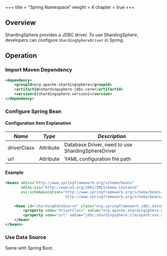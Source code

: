 +++
title = "Spring Namespace"
weight = 4
chapter = true
+++

## Overview

ShardingSphere provides a JDBC driver. To use ShardingSphere, developers can configure `ShardingSphereDriver` in Spring.

## Operation

### Import Maven Dependency

```xml
<dependency>
    <groupId>org.apache.shardingsphere</groupId>
    <artifactId>shardingsphere-jdbc-core</artifactId>
    <version>${shardingsphere.version}</version>
</dependency>
```

### Configure Spring Bean

#### Configuration Item Explanation

| *Name*            | *Type*      | *Description*                                     |
|-------------------|-------------|---------------------------------------------------|
| driverClass       | Attribute   | Database Driver, need to use ShardingSphereDriver |
| url               | Attribute   | YAML configuration file path                      |

#### Example

```xml
<beans xmlns="http://www.springframework.org/schema/beans"
       xmlns:xsi="http://www.w3.org/2001/XMLSchema-instance"
       xsi:schemaLocation="http://www.springframework.org/schema/beans 
                           http://www.springframework.org/schema/beans/spring-beans.xsd">
    
    <bean id="shardingDataSource" class="org.springframework.jdbc.datasource.SimpleDriverDataSource">
        <property name="driverClass" value="org.apache.shardingsphere.driver.ShardingSphereDriver" />
        <property name="url" value="jdbc:shardingsphere:classpath:xxx.yaml" />
    </bean>
</beans>
```

### Use Data Source

Same with Spring Boot.
